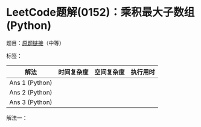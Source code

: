 # LeetCode题解(0152)：乘积最大子数组(Python)

题目：[原题链接](https://leetcode-cn.com/problems/maximum-product-subarray/)（中等）

标签：

| 解法           | 时间复杂度 | 空间复杂度 | 执行用时 |
| -------------- | ---------- | ---------- | -------- |
| Ans 1 (Python) |            |            |          |
| Ans 2 (Python) |            |            |          |
| Ans 3 (Python) |            |            |          |

解法一：

